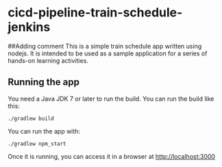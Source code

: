 # cicd-pipeline-train-schedule-jenkins
##Adding comment
This is a simple train schedule app written using nodejs. It is intended to be used as a sample application for a series of hands-on learning activities.

## Running the app

You need a Java JDK 7 or later to run the build. You can run the build like this:

    ./gradlew build

You can run the app with:

    ./gradlew npm_start 

Once it is running, you can access it in a browser at [http://localhost:3000](http://localhost:3000)

 
 
